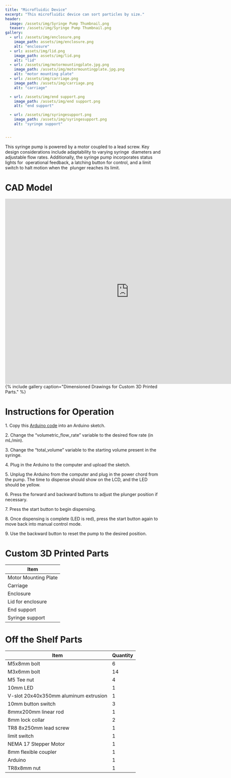 ```yaml
---
title: "Microfluidic Device"
excerpt: "This microfluidic device can sort particles by size."
header:
  image: /assets/img/Syringe Pump Thumbnail.png
  teaser: /assets/img/Syringe Pump Thumbnail.png
gallery:
  - url: /assets/img/enclosure.png
    image_path: assets/img/enclosure.png
    alt: "enclosure"
  - url: assets/img/lid.png
    image_path: assets/img/lid.png
    alt: "lid"
  - url: /assets/img/motormountingplate.jpg.png
    image_path: /assets/img/motormountingplate.jpg.png
    alt: "motor mounting plate"
  - url: /assets/img/carriage.png
    image_path: /assets/img/carriage.png
    alt: "carriage"

  - url: /assets/img/end support.png
    image_path: /assets/img/end support.png
    alt: "end support"

  - url: /assets/img/syringesupport.png
    image_path: /assets/img/syringesupport.png
    alt: "syringe support"


---
```


 This syringe‬‭ pump‬‭ is powered‬‭ by‬‭ a‬‭ motor‬ coupled‬‭ to‬‭ a‬‭ lead‬‭ screw.‬‭ Key‬‭ design‬‭ considerations‬‭ include‬‭ adaptability‬‭ to‬‭ varying‬‭ syringe‬
‭ diameters‬‭ and‬‭ adjustable‬‭ flow‬‭ rates.‬‭ Additionally,‬‭ the‬‭ syringe‬‭ pump‬‭ incorporates‬‭ status‬‭ lights‬‭ for‬
‭ operational‬‭ feedback,‬‭ a‬‭ latching‬‭ button‬‭ for‬‭ control,‬‭ and‬‭ a‬‭ limit‬‭ switch‬‭ to‬‭ halt‬‭ motion‬‭ when‬‭ the‬
‭ plunger reaches its limit.

# CAD Model

<iframe src="https://vanderbilt643.autodesk360.com/shares/public/SH286ddQT78850c0d8a4e35ce33e8ec6886a?mode=embed" width="800" height="600" allowfullscreen="true" webkitallowfullscreen="true" mozallowfullscreen="true"  frameborder="0"></iframe>
{% include gallery caption="Dimensioned Drawings for Custom 3D Printed Parts." %}

# Instructions for Operation

‭1.‬‭ Copy this [Arduino code](https://github.com/RatKing-123/RatKing-123.github.io/blob/main/Ardiuno%20Code%20for%20Syringe%20Pump?h=1) into an Arduino sketch.‬

2.‬‭ Change the “volumetric_flow_rate” variable to the desired flow rate (in mL/min).‬

‭3.‬‭ Change the “total_volume” variable to the starting volume present in the syringe.‬

‭4.‬‭ Plug in the Arduino to the computer and upload the sketch.‬

5.‬‭ Unplug the Arduino from the computer and plug in the power chord from the pump.‬ The time to dispense should show on the LCD, and the LED should be yellow.‬

6.‬‭ Press the forward and backward buttons to adjust the plunger position if necessary.‬

‭7.‬‭ Press the start button to begin dispensing.‬

‭8.‬‭ Once‬‭ dispensing‬‭ is‬‭ complete‬‭ (LED‬‭ is‬‭ red),‬‭ press‬‭ the‬‭ start‬‭ button‬‭ again‬‭ to‬‭ move‬‭ back‬‭ into‬‭ manual control mode.‬

9.‬‭ Use the backward button to reset the pump to the desired position.‬

# Custom 3D Printed Parts

| **Item**             |
|----------------------|
| Motor Mounting Plate |
| Carriage             |
| Enclosure            |
| Lid for enclosure    |
| End support          |
| Syringe support      |

# Off the Shelf Parts

| **Item**                              | **Quantity** |
|---------------------------------------|--------------|
| M5x8mm bolt                           | 6            |
| M3x6mm bolt                           | 14           |
| M5 Tee nut                            | 4            |
| 10mm LED                              | 1            |
| V-slot 20x40x350mm aluminum extrusion | 1            |
| 10mm button switch                    | 3            |
| 8mmx200mm linear rod                  | 1            |
| 8mm lock collar                       | 2            |
| TR8 8x250mm lead screw                | 1            |
| limit switch                          | 1            |
| NEMA 17 Stepper Motor                 | 1            |
| 8mm flexible coupler                  | 1            |
| Arduino                               | 1            |
| TR8x8mm nut                           | 1            |
